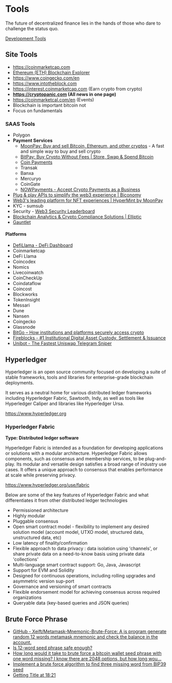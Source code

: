 # Tools

The future of decentralized finance lies in the hands of those who dare to challenge the status quo.

[Development Tools](decentralized-applications/development/readme.md)

## Site Tools

- <https://coinmarketcap.com>
- [Ethereum (ETH) Blockchain Explorer](https://etherscan.io/)
- <https://www.coingecko.com/en>
- <https://www.intotheblock.com>
- <https://interest.coinmarketcap.com> (Earn crypto from crypto)
- **<https://cryptopanic.com> (All news in one page)**
- <https://coinmarketcal.com/en> (Events)
- Blockchain is important bitcoin not
- Focus on fundamentals

### SAAS Tools

- Polygon
- **Payment Services**
  - [MoonPay: Buy and sell Bitcoin, Ethereum, and other cryptos](https://www.moonpay.com/) - A fast and simple way to buy and sell crypto
  - [BitPay: Buy Crypto Without Fees | Store, Swap & Spend Bitcoin](https://bitpay.com/)
  - [Coin Payments](https://www.coinpayments.net/)
  - Transak
  - Banxa
  - Mercuryo
  - CoinGate
  - [NOWPayments - Accept Crypto Payments as a Business](https://nowpayments.io/)
- [Plug & play APIs to simplify the web3 experience | Biconomy](https://www.biconomy.io/)
- [Web3's leading platform for NFT experiences | HyperMint by MoonPay](https://hypermint.com/)
- KYC - sumsub
- Security - [Web3 Security Leaderboard](https://www.certik.com/)
- [Blockchain Analytics & Crypto Compliance Solutions | Elliptic](https://www.elliptic.co/)
- [Gauntlet](https://gauntlet.network/)

#### Platforms

- [DefiLlama - DeFi Dashboard](https://defillama.com/)
- Coinmarketcap
- DeFi Llama
- Coincodex
- Nomics
- Livecoinwatch
- CoinCheckUp
- Coindataflow
- Coincost
- Blockworks
- TokenInsight
- Messari
- Dune
- Nansen
- Coingecko
- Glassnode
- [BitGo – How institutions and platforms securely access crypto](https://www.bitgo.com/)
- [Fireblocks - #1 Institutional Digital Asset Custody, Settlement & Issuance](https://www.fireblocks.com/)
- [Unibot - The Fastest Uniswap Telegram Sniper](https://unibot.app/)

## Hyperledger

Hyperledger is an open source community focused on developing a suite of stable frameworks, tools and libraries for enterprise-grade blockchain deployments.

It serves as a neutral home for various distributed ledger frameworks including Hyperledger Fabric, Sawtooth, Indy, as well as tools like Hyperledger Caliper and libraries like Hyperledger Ursa.

<https://www.hyperledger.org>

### Hyperledger Fabric

**Type: Distributed ledger software**

Hyperledger Fabric is intended as a foundation for developing applications or solutions with a modular architecture. Hyperledger Fabric allows components, such as consensus and membership services, to be plug-and-play. Its modular and versatile design satisfies a broad range of industry use cases. It offers a unique approach to consensus that enables performance at scale while preserving privacy.

<https://www.hyperledger.org/use/fabric>

Below are some of the key features of Hyperledger Fabric and what differentiates it from other distributed ledger technologies

- Permissioned architecture
- Highly modular
- Pluggable consensus
- Open smart contract model - flexibility to implement any desired solution model (account model, UTXO model, structured data, unstructured data, etc)
- Low latency of finality/confirmation
- Flexible approach to data privacy : data isolation using 'channels', or share private data on a need-to-know basis using private data 'collections'
- Multi-language smart contract support: Go, Java, Javascript
- Support for EVM and Solidity
- Designed for continuous operations, including rolling upgrades and asymmetric version sup-port
- Governance and versioning of smart contracts
- Flexible endorsement model for achieving consensus across required organizations
- Queryable data (key-based queries and JSON queries)

## Brute Force Phrase

- [GitHub - Xeift/Metamask-Mnemonic-Brute-Force: A js program generate random 12 words metamask mnemonic and check the balance in the account.](https://github.com/Xeift/Metamask-Mnemonic-Brute-Force)
- [Is 12-word seed phrase safe enough?](https://bitcoin.stackexchange.com/questions/38512/is-12-word-seed-phrase-safe-enough)
- [How long would it take to brute force a bitcoin wallet seed phrase with one word missing? I know there are 2048 options, but how long wou...](https://www.quora.com/How-long-would-it-take-to-brute-force-a-bitcoin-wallet-seed-phrase-with-one-word-missing-I-know-there-are-2048-options-but-how-long-would-it-take-for-a-wallet-to-query-the-blockchain-for-each-one)
- [Implement a brute force algorithm to find three missing word from BIP39 seed](https://stackoverflow.com/questions/67416082/implement-a-brute-force-algorithm-to-find-three-missing-word-from-bip39-seed)
- [Getting Title at 18:21](https://github.com/3rdIteration/btcrecover)
